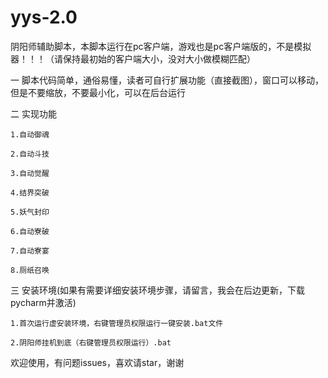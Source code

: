 # yys-2.0
阴阳师辅助脚本，本脚本运行在pc客户端，游戏也是pc客户端版的，不是模拟器！！！（请保持最初始的客户端大小，没对大小做模糊匹配）

一 脚本代码简单，通俗易懂，读者可自行扩展功能（直接截图），窗口可以移动，但是不要缩放，不要最小化，可以在后台运行

二 实现功能
    
    1.自动御魂
    
    2.自动斗技
    
    3.自动觉醒
    
    4.结界突破
    
    5.妖气封印
    
    6.自动寮破
    
    7.自动寮宴
    
    8.厕纸召唤

三 安装环境(如果有需要详细安装环境步骤，请留言，我会在后边更新，下载pycharm并激活)
    
    1.首次运行虚安装环境，右键管理员权限运行一键安装.bat文件

    2.阴阳师挂机到底（右键管理员权限运行）.bat
    
    
欢迎使用，有问题issues，喜欢请star，谢谢

        
     
